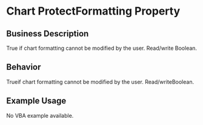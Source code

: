 # Chart ProtectFormatting Property

## Business Description
True if chart formatting cannot be modified by the user. Read/write Boolean.

## Behavior
Trueif chart formatting cannot be modified by the user. Read/writeBoolean.

## Example Usage
No VBA example available.